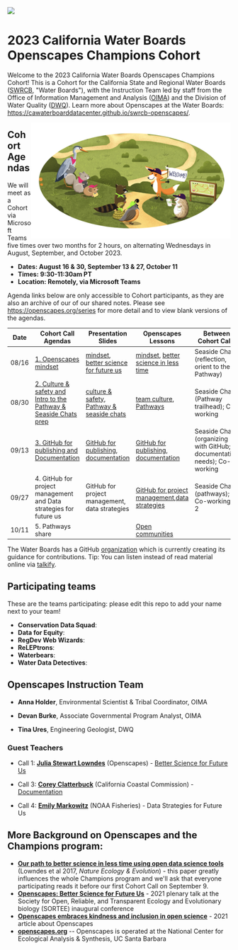 <a align="left" href="https://github.com/openscapes/2023-swrcb/"><img src="https://github.githubassets.com/images/modules/logos_page/GitHub-Mark.png" width="35px"/></a>

# 2023 California Water Boards Openscapes Champions Cohort

Welcome to the 2023 California Water Boards Openscapes Champions Cohort! This is a Cohort for the California State and Regional Water Boards ([SWRCB](https://www.waterboards.ca.gov/), "Water Boards"), with the Instruction Team led by staff from the Office of Information Management and Analysis ([OIMA](https://www.waterboards.ca.gov/resources/oima/)) and the Division of Water Quality ([DWQ](https://www.waterboards.ca.gov/water_issues/programs/water_quality/)). Learn more about Openscapes at the Water Boards: <https://cawaterboarddatacenter.github.io/swrcb-openscapes/>.

<img src="horst-champions-trailhead.png" align="right" width="450"/>

## Cohort Agendas

We will meet as a Cohort via Microsoft Teams five times over two months for 2 hours, on alternating Wednesdays in August, September, and October 2023.

-   **Dates: August 16 & 30, September 13 & 27, October 11**
-   **Times: 9:30-11:30am PT**
-   **Location: Remotely, via Microsoft Teams**

Agenda links below are only accessible to Cohort participants, as they are also an archive of our of our shared notes. Please see <https://openscapes.org/series> for more detail and to view blank versions of the agendas.

| Date  | Cohort Call Agendas                                                                                                                                                                                                                                                                                                                                        | Presentation Slides                                                                                                                                                                                                                                       | Openscapes Lessons                                                                                                                                                                                   | Between Cohort Calls                                                   |
|--------------|--------------|--------------|--------------|-----------------|
| 08/16 | [1. Openscapes mindset](https://cawaterboards-my.sharepoint.com/:w:/r/personal/anna_holder_waterboards_ca_gov/Documents/Documents/01_OIMA/Openscapes/2023%20SWRCB/Meeting%20Materials%20%5B2023-swrcb%5D/Week%201_CallAgenda%20%5B2023-SWRCB%5D.docx?d=wa82746ba0f3140c8846b2d70ae031c1c&csf=1&web=1&e=27JZ8V)                                             | [mindset](https://docs.google.com/presentation/d/1waFqohlAOZD7CjhZqtQtXsZYQIufn0ElwrnpEEdfyEY/edit?usp=sharing), [better science for future us](https://docs.google.com/presentation/d/1R8BUegaYBw9vak0rq5GKvjwJiE6efAFWYbmYbdVfC_Y/edit?usp=sharing)     | [mindset](https://openscapes.github.io/series/core-lessons/mindset.html), [better science in less time](https://openscapes.github.io/series/core-lessons/better-science.html)                        | Seaside Chat (reflection, orient to the Pathway)                       |
| 08/30 | [2. Culture & safety and Intro to the Pathway & Seaside Chats prep](https://cawaterboards-my.sharepoint.com/:w:/r/personal/anna_holder_waterboards_ca_gov/Documents/Documents/01_OIMA/Openscapes/2023%20SWRCB/Meeting%20Materials%20%5B2023-swrcb%5D/Week%202_CallAgenda%20%5B2023-SWRCB%5D.docx?d=w1868f4f066c64aa1802ce4e67ebd5e1b&csf=1&web=1&e=qTeWT5) | [culture & safety](https://docs.google.com/presentation/d/1UueOfccgcJWsNmm1Dsc5MEc2H2Lu3hwnyWYlYdLiazQ/edit?usp=sharing), [Pathway & seaside chats](https://docs.google.com/presentation/d/1qqB-zMDAKPZedjl6Pywa6xMTXz11K6A3pqw_zKvvNwg/edit?usp=sharing) | [team culture](https://openscapes.github.io/series/core-lessons/team-culture.html), [Pathways](https://openscapes.github.io/series/core-lessons/pathways.html)                                       | Seaside Chat (Pathway trailhead); Co-working                           |
| 09/13 | [3. GitHub for publishing and Documentation](https://cawaterboards-my.sharepoint.com/:w:/r/personal/anna_holder_waterboards_ca_gov/Documents/Documents/01_OIMA/Openscapes/2023%20SWRCB/Meeting%20Materials%20%5B2023-swrcb%5D/Week%203_CallAgenda%20%5B2023-SWRCB%5D.docx?d=w69448e7c5a39423e8b53b044e8a0c77d&csf=1&web=1&e=6XxQ2d)                        | [GitHub for publishing](https://docs.google.com/presentation/d/1uY5JbFfuhfvq9nenMlKu0HIUdxNAnOCrgeOnCMHatFc/edit?usp=sharing), [documentation](https://docs.google.com/presentation/d/1CSet5VUaXMF48dLPlT3n1OpJ4Iat0LAIKEdTGqIqaDk/edit?usp=sharing)      | [GitHub for publishing](https://openscapes.github.io/series/core-lessons/github/github-pub.html), [documentation](https://openscapes.github.io/series/additional-lessons/documentation.html)         | Seaside Chat (organizing with GitHub; documentation needs); Co-working |
| 09/27 | 4\. GitHub for project management and Data strategies for future us                                                                                                                                                                                                                                                                                        | GitHub for project management, data strategies                                                                                                                                                                                                            | [GitHub for project management](https://openscapes.github.io/series/core-lessons/github/github-issues.html),[data strategies](https://openscapes.github.io/series/core-lessons/data-strategies.html) | Seaside Chat (pathways); Co-working X 2                                |
| 10/11 | 5\. Pathways share                                                                                                                                                                                                                                                                                                                                         |                                                                                                                                                                                                                                                           | [Open communities](https://openscapes.github.io/series/core-lessons/communities.html)                                                                                                                |                                                                        |

The Water Boards has a GitHub [organization](https://github.com/CAWaterBoardDataCenter) which is currently creating its guidance for contributions. Tip: You can listen instead of read material online via [talkify](https://talkify.net/web-reader-read-any-website-aloud).

## Participating teams

These are the teams participating: please edit this repo to add your name next to your team!

-   **Conservation Data Squad**:
-   **Data for Equity**:
-   **RegDev Web Wizards**:
-   **ReLEPtrons**:
-   **Waterbears**:
-   **Water Data Detectives**:

## Openscapes Instruction Team

-   **Anna Holder**, Environmental Scientist & Tribal Coordinator, OIMA

-   **Devan Burke**, Associate Governmental Program Analyst, OIMA

-   **Tina Ures**, Engineering Geologist, DWQ

### Guest Teachers

-   Call 1: [**Julia Stewart Lowndes**](https://openscapes.org/team.html) (Openscapes) - [Better Science for Future Us](https://docs.google.com/presentation/d/1R8BUegaYBw9vak0rq5GKvjwJiE6efAFWYbmYbdVfC_Y/edit?usp=sharing)

-   Call 3: [**Corey Clatterbuck**](https://www.coreyclatterbuck.com/) (California Coastal Commission) - [Documentation](https://docs.google.com/presentation/d/1CSet5VUaXMF48dLPlT3n1OpJ4Iat0LAIKEdTGqIqaDk/edit?usp=sharing)

-   Call 4: [**Emily Markowitz**](https://www.fisheries.noaa.gov/contact/emily-markowitz) (NOAA Fisheries) - Data Strategies for Future Us

## More Background on Openscapes and the Champions program:

-   [**Our path to better science in less time using open data science tools**](https://www.nature.com/articles/s41559-017-0160) (Lowndes et al 2017, *Nature Ecology & Evolution*) - this paper greatly influences the whole Champions program and we'll ask that everyone participating reads it before our first Cohort Call on September 9.
-   [**Openscapes: Better Science for Future Us**](https://docs.google.com/presentation/d/1HGw4P095-lblHiGQHXYidHiVysjrPxuojxTxKtE13vk/edit#slide=id.ge2b7c2f974_0_2017) - 2021 plenary talk at the Society for Open, Reliable, and Transparent Ecology and Evolutionary biology (SORTEE) inaugural conference
-   [**Openscapes embraces kindness and inclusion in open science**](https://sparcopen.org/impact-story/openscapes-embraces-kindness-and-inclusion-of-open-science/) - 2021 article about Openscapes
-   [**openscapes.org**](https://openscapes.org/) -- Openscapes is operated at the National Center for Ecological Analysis & Synthesis, UC Santa Barbara
